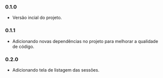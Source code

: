 ### 0.1.0
- Versão incial do projeto.

### 0.1.1
- Adicionando novas dependências no projeto para melhorar a qualidade de código.

### 0.2.0
- Adicionando tela de listagem das sessões.
